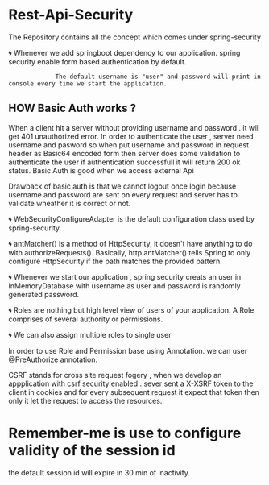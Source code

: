 # Rest-Api-Security
The Repository contains all the concept which comes under spring-security 

🌀 Whenever we add springboot dependency to our application. spring security enable form based authentication by default.
                
              -  The default username is "user" and password will print in console every time we start the application.
                
## HOW Basic Auth works ?

When a client hit a server without providing username and password . it will get 401 unauthorized error. 
In order to authenticate the user , server need username and pasword so when put username and password in request header as Basic64 encoded form then server does some 
validation to authenticate the user if authentication successfull it will return 200 ok status.
Basic Auth is good when we access external Api

Drawback of basic auth is that we cannot logout once login because username and password are sent on every request and server has to validate wheather it is correct or not.

🌀 WebSecurityConfigureAdapter is the default configuration class used by spring-security.

🌀 antMatcher() is a method of HttpSecurity, it doesn't have anything to do with authorizeRequests(). Basically, http.antMatcher() tells Spring to only configure HttpSecurity if the path matches the provided pattern.

🌀 Whenever we start our application , spring security creats an user in InMemoryDatabase with username as user and password is randomly generated password.

🌀 Roles are nothing but high level view of users of your application. A Role comprises of several authority or permissions.

🌀 We can also assign multiple roles to single user 

In order to use Role and Permission base using Annotation. we can user @PreAuthorize annotation.


CSRF stands for cross site request fogery , when we develop an appplication with csrf security enabled . sever sent a X-XSRF token to the client in cookies and for every subsequent request it expect that token then only it let the request to access the resources.


# Remember-me is use to configure validity of the session id 

the default session id will expire in 30 min of inactivity.












